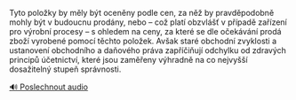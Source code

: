 
Tyto položky by měly být oceněny podle cen, za něž by pravděpodobně mohly být v budoucnu prodány, nebo – což platí obzvlášť v případě zařízení pro výrobní procesy – s ohledem na ceny, za které se dle očekávání prodá zboží vyrobené pomocí těchto položek. Avšak staré obchodní zvyklosti a ustanovení obchodního a daňového práva zapříčiňují odchylku od zdravých principů účetnictví, které jsou zaměřeny výhradně na co nejvyšší dosažitelný stupeň správnosti.

[🔊 Poslechnout audio](/data/7-paragraphs/audio/chapter_42/para_004-Tyto-poloky-by-mly-bt-ocenny-podle-cen-za-n.mp3)
